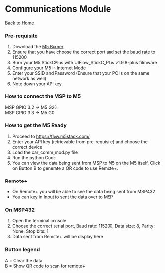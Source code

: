# Communications Module

[Back to Home](../README.md)

<!--
### Pre-requisite
1. You have [VSCode](https://code.visualstudio.com/) installed on your device.
2. Have the [vscode-m5stack-mpy](https://marketplace.visualstudio.com/items?itemName=curdeveryday.vscode-m5stack-mpy) extension installed on your VSCode.
3. Set M5Stack(UIFlow) in USB Mode.
4. Click "Add M5Stack device" and select the correct serial port of M5Stack.

### How to get the M5 Ready
1. With VSCode open, load the car_comm_mod.py into the M5Stack device
2. Run the python file in the M5Stack
3. 
-->
### Pre-requisite
1. Download the [M5 Burner](https://docs.m5stack.com/en/download)
2. Ensure that you have choose the correct port and set the baud rate to 115200
3. Burn your M5 StickCPlus with UIFlow_StickC_Plus v1.9.8-plus filmware
4. Configure your M5 in Internet Mode
5. Enter your SSID and Password (Ensure that your PC is on the same network as well)
6. Note down your API key

### How to connect the MSP to M5
MSP GPIO 3.2 &rarr; M5 G26  
MSP GPIO 3.3 &rarr; M5 G0

### How to get the M5 Ready
1. Proceed to https://flow.m5stack.com/
2. Enter your API key (retrievable from pre-requisite) and choose the correct device
3. Load the car_comm_mod.py file
4. Run the python Code 
5. You can view the data being sent from MSP to M5 on the M5 itself. Click on Button B to generate a QR code to use Remote+.

### Remote+
- On Remote+ you will be able to see the data being sent from MSP432
- You can key in Input to sent the data over to MSP

### On MSP432
1. Open the terminal console
2. Choose the correct serial port, Baud rate: 115200, Data size: 8, Parity: None, Stop bits: 1 
3. Data sent from Remote+ will be display here

### Button legend
A = Clear the data  
B = Show QR code to scan for remote+
